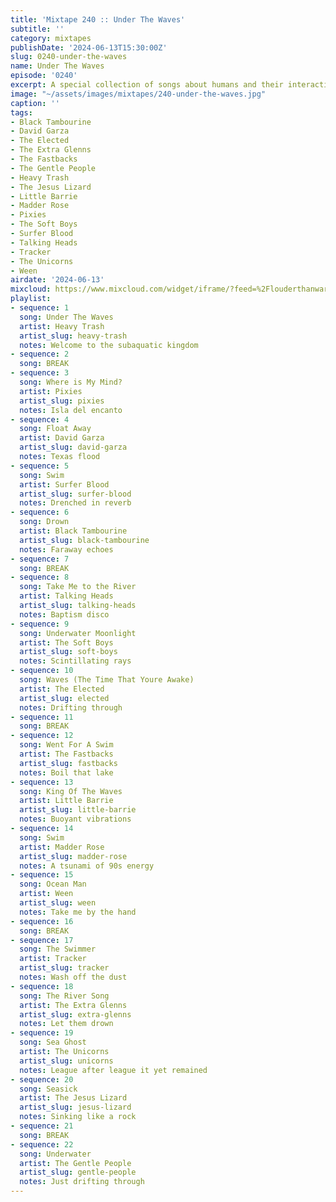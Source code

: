 ```yaml
---
title: 'Mixtape 240 :: Under The Waves'
subtitle: ''
category: mixtapes
publishDate: '2024-06-13T15:30:00Z'
slug: 0240-under-the-waves
name: Under The Waves
episode: '0240'
excerpt: A special collection of songs about humans and their interactions with water.
image: "~/assets/images/mixtapes/240-under-the-waves.jpg"
caption: ''
tags:
- Black Tambourine
- David Garza
- The Elected
- The Extra Glenns
- The Fastbacks
- The Gentle People
- Heavy Trash
- The Jesus Lizard
- Little Barrie
- Madder Rose
- Pixies
- The Soft Boys
- Surfer Blood
- Talking Heads
- Tracker
- The Unicorns
- Ween
airdate: '2024-06-13'
mixcloud: https://www.mixcloud.com/widget/iframe/?feed=%2Flouderthanwar%2Fthe-mixtape-240-under-the-waves-2024-06-13%2F&hide_artwork=1&hide_cover=1
playlist:
- sequence: 1
  song: Under The Waves
  artist: Heavy Trash
  artist_slug: heavy-trash
  notes: Welcome to the subaquatic kingdom
- sequence: 2
  song: BREAK
- sequence: 3
  song: Where is My Mind?
  artist: Pixies
  artist_slug: pixies
  notes: Isla del encanto
- sequence: 4
  song: Float Away
  artist: David Garza
  artist_slug: david-garza
  notes: Texas flood
- sequence: 5
  song: Swim
  artist: Surfer Blood
  artist_slug: surfer-blood
  notes: Drenched in reverb
- sequence: 6
  song: Drown
  artist: Black Tambourine
  artist_slug: black-tambourine
  notes: Faraway echoes
- sequence: 7
  song: BREAK
- sequence: 8
  song: Take Me to the River
  artist: Talking Heads
  artist_slug: talking-heads
  notes: Baptism disco
- sequence: 9
  song: Underwater Moonlight
  artist: The Soft Boys
  artist_slug: soft-boys
  notes: Scintillating rays
- sequence: 10
  song: Waves (The Time That Youre Awake)
  artist: The Elected
  artist_slug: elected
  notes: Drifting through
- sequence: 11
  song: BREAK
- sequence: 12
  song: Went For A Swim
  artist: The Fastbacks
  artist_slug: fastbacks
  notes: Boil that lake
- sequence: 13
  song: King Of The Waves
  artist: Little Barrie
  artist_slug: little-barrie
  notes: Buoyant vibrations
- sequence: 14
  song: Swim
  artist: Madder Rose
  artist_slug: madder-rose
  notes: A tsunami of 90s energy
- sequence: 15
  song: Ocean Man
  artist: Ween
  artist_slug: ween
  notes: Take me by the hand
- sequence: 16
  song: BREAK
- sequence: 17
  song: The Swimmer
  artist: Tracker
  artist_slug: tracker
  notes: Wash off the dust
- sequence: 18
  song: The River Song
  artist: The Extra Glenns
  artist_slug: extra-glenns
  notes: Let them drown
- sequence: 19
  song: Sea Ghost
  artist: The Unicorns
  artist_slug: unicorns
  notes: League after league it yet remained
- sequence: 20
  song: Seasick
  artist: The Jesus Lizard
  artist_slug: jesus-lizard
  notes: Sinking like a rock
- sequence: 21
  song: BREAK
- sequence: 22
  song: Underwater
  artist: The Gentle People
  artist_slug: gentle-people
  notes: Just drifting through
---
```


